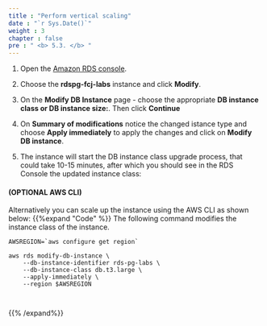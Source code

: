 ```yaml
---
title : "Perform vertical scaling"
date : "`r Sys.Date()`"
weight : 3
chapter : false
pre : " <b> 5.3. </b> "
---
```


1. Open the [Amazon RDS console](https://console.aws.amazon.com/rds/home).

2. Choose the **rdspg-fcj-labs** instance and click **Modify**.

3. On the **Modify DB Instance** page - choose the appropriate **DB instance class or DB instance size:**. Then click **Continue**

4. On **Summary of modifications** notice the changed istance type and choose **Apply immediately** to apply the changes and click on **Modify DB instance**.

5. The instance will start the DB instance class upgrade process, that could take 10-15 minutes, after which you should see in the RDS Console the updated instance class:

#### (OPTIONAL AWS CLI)
Alternatively you can scale up the instance using the AWS CLI as shown below:
{{%expand "Code" %}}
The following command modifies the instance class of the instance.

```
AWSREGION=`aws configure get region`

aws rds modify-db-instance \
	--db-instance-identifier rds-pg-labs \
	--db-instance-class db.t3.large \
	--apply-immediately \
	--region $AWSREGION



```
{{% /expand%}}
